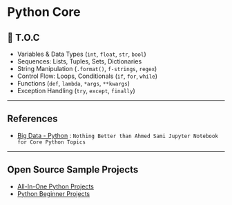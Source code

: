 # Python Core

## **📖 T.O.C**

- Variables & Data Types (`int`, `float`, `str`, `bool`)
- Sequences: Lists, Tuples, Sets, Dictionaries
- String Manipulation (`.format()`, `f-strings`, `regex`)
- Control Flow: Loops, Conditionals (`if`, `for`, `while`)
- Functions (`def`, `lambda`, `*args`, `**kwargs`)
- Exception Handling (`try`, `except`, `finally`)

---

## References

- [Big Data - Python](https://github.com/ahmedsami76/AraBigData/tree/main/python) : `Nothing Better than Ahmed Sami Jupyter Notebook for Core Python Topics`

---

## Open Source Sample Projects

- [All-In-One Python Projects](https://github.com/king04aman/All-In-One-Python-Projects)
- [Python Beginner Projects](https://github.com/Mrinank-Bhowmick/python-beginner-projects)
